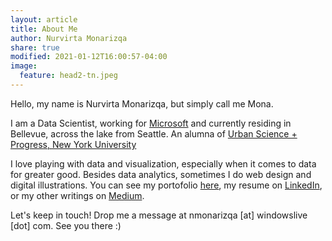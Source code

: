 ```yaml
---
layout: article
title: About Me
author: Nurvirta Monarizqa
share: true
modified: 2021-01-12T16:00:57-04:00
image:
  feature: head2-tn.jpeg
---
```


Hello, my name is Nurvirta Monarizqa, but simply call me Mona.

I am a Data Scientist, working for [Microsoft](https://twitter.com/msftsecurity) and currently residing in Bellevue, across the lake from Seattle. An alumna of [Urban Science + Progress, New York University](https://twitter.com/NYU_CUSP)

I love playing with data and visualization, especially when it comes to data for greater good. Besides data analytics, sometimes I do web design and digital illustrations. You can see my portofolio [here](/portofolio/), my resume on [LinkedIn](https://www.linkedin.com/in/nmonarizqa), or my other writings on [Medium](https://medium.com/@nmonarizqa).

Let's keep in touch! Drop me a message at nmonarizqa [at] windowslive [dot] com. See you there :)
